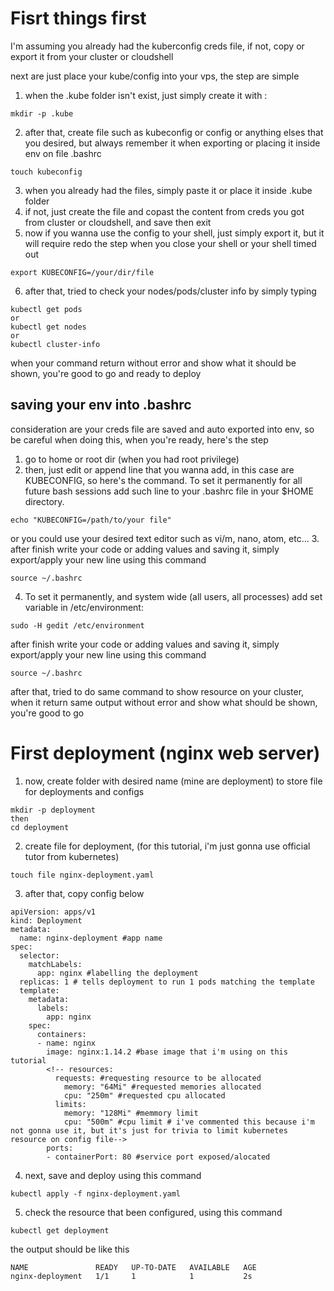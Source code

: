 # Fisrt things first

I'm assuming you already had the kuberconfig creds file, if not, copy or export it from your cluster or cloudshell

next are just place your kube/config into your vps, the step are simple
1. when the .kube folder isn't exist, just simply create it with :
```
mkdir -p .kube
```
2. after that, create file such as kubeconfig or config or anything elses that you desired, but always remember it when exporting or placing it inside env on file .bashrc
```
touch kubeconfig
```
3. when you already had the files, simply paste it or place it inside .kube folder
4. if not, just create the file and copast the content from creds you got from cluster or cloudshell, and save then exit
5. now if you wanna use the config to your shell, just simply export it, but it will require redo the step when you close your shell or your shell timed out
```
export KUBECONFIG=/your/dir/file
```
6. after that, tried to check your nodes/pods/cluster info by simply typing
```
kubectl get pods
or
kubectl get nodes
or
kubectl cluster-info
```
when your command return without error and show what it should be shown, you're good to go and ready to deploy

## saving your env into .bashrc
consideration are your creds file are saved and auto exported into env, so be careful when doing this, when you're ready, here's the step
1. go to home or root dir (when you had root privilege)
2. then, just edit or append line that you wanna add, in this case are KUBECONFIG, so here's the command.
To set it permanently for all future bash sessions add such line to your .bashrc file in your $HOME directory.
```
echo "KUBECONFIG=/path/to/your file"
```
or you could use your desired text editor such as vi/m, nano, atom, etc...
3. after finish write your code or adding values and saving it, simply export/apply your new line using this command
```
source ~/.bashrc
```
4. To set it permanently, and system wide (all users, all processes) add set variable in /etc/environment:
```
sudo -H gedit /etc/environment
```
after finish write your code or adding values and saving it, simply export/apply your new line using this command
```
source ~/.bashrc
```
after that, tried to do same command to show resource on your cluster, when it return same output without error and show what should be shown, you're good to go

# First deployment (nginx web server)

1. now, create folder with desired name (mine are deployment) to store file for deployments and configs
```
mkdir -p deployment
then
cd deployment
```
2. create file for deployment, (for this tutorial, i'm just gonna use official tutor from kubernetes)
```
touch file nginx-deployment.yaml
```
3. after that, copy config below
```
apiVersion: apps/v1
kind: Deployment
metadata:
  name: nginx-deployment #app name 
spec:
  selector:
    matchLabels:
      app: nginx #labelling the deployment
  replicas: 1 # tells deployment to run 1 pods matching the template
  template:
    metadata:
      labels:
        app: nginx
    spec:
      containers:
      - name: nginx
        image: nginx:1.14.2 #base image that i'm using on this tutorial
        <!-- resources:
          requests: #requesting resource to be allocated
            memory: "64Mi" #requested memories allocated
            cpu: "250m" #requested cpu allocated
          limits:
            memory: "128Mi" #memmory limit
            cpu: "500m" #cpu limit # i've commented this because i'm not gonna use it, but it's just for trivia to limit kubernetes resource on config file--> 
        ports:
        - containerPort: 80 #service port exposed/alocated
```
4. next, save and deploy using this command
```
kubectl apply -f nginx-deployment.yaml 
```
5. check the resource that been configured, using this command
```
kubectl get deployment
```
the output should be like this
```
NAME               READY   UP-TO-DATE   AVAILABLE   AGE
nginx-deployment   1/1     1            1           2s
```